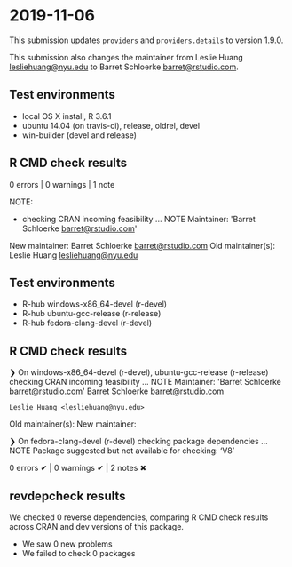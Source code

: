 # 2019-11-06

This submission updates `providers` and `providers.details` to version 1.9.0.

This submission also changes the maintainer from Leslie Huang <lesliehuang@nyu.edu> to Barret Schloerke <barret@rstudio.com>.


## Test environments
* local OS X install, R 3.6.1
* ubuntu 14.04 (on travis-ci), release, oldrel, devel
* win-builder (devel and release)

## R CMD check results

0 errors | 0 warnings | 1 note

NOTE:
* checking CRAN incoming feasibility ... NOTE
Maintainer: 'Barret Schloerke <barret@rstudio.com>'

New maintainer:
  Barret Schloerke <barret@rstudio.com>
Old maintainer(s):
  Leslie Huang <lesliehuang@nyu.edu>


## Test environments
- R-hub windows-x86_64-devel (r-devel)
- R-hub ubuntu-gcc-release (r-release)
- R-hub fedora-clang-devel (r-devel)

## R CMD check results
❯ On windows-x86_64-devel (r-devel), ubuntu-gcc-release (r-release)
  checking CRAN incoming feasibility ... NOTE
  Maintainer: 'Barret Schloerke <barret@rstudio.com>'
    Barret Schloerke <barret@rstudio.com>

    Leslie Huang <lesliehuang@nyu.edu>
  Old maintainer(s):
  New maintainer:

❯ On fedora-clang-devel (r-devel)
  checking package dependencies ... NOTE
  Package suggested but not available for checking: ‘V8’

0 errors ✔ | 0 warnings ✔ | 2 notes ✖


## revdepcheck results

We checked 0 reverse dependencies, comparing R CMD check results across CRAN and dev versions of this package.

* We saw 0 new problems
* We failed to check 0 packages
